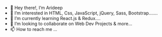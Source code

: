 - 👋 Hey there!, I’m Arideep
- 👀 I’m interested in HTML, Css, JavaScript, jQuery, Sass, Bootstrap.......
- 🌱 I’m currently learning React.js & Redux....
- 💞️ I’m looking to collaborate on Web Dev Projects & more...
- 📫 How to reach me ...

<!---
nandiarideep/nandiarideep is a ✨ special ✨ repository because its `README.md` (this file) appears on your GitHub profile.
You can click the Preview link to take a look at your changes.
--->
